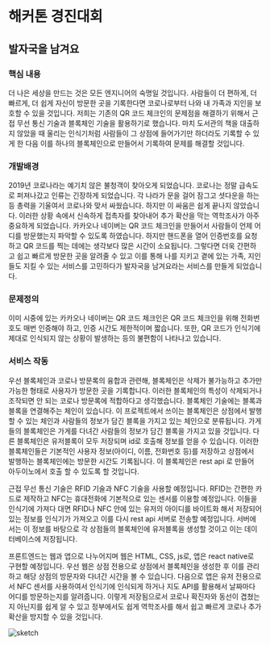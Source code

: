 # 해커톤 경진대회

## 발자국을 남겨요

### 핵심 내용

더 나은 세상을 만드는 것은 모든 엔지니어의 숙명일 것입니다. 사람들이 더 편하게, 더 빠르게, 더 쉽게 자신이 방문한 곳을 기록한다면 코로나로부터 나와 내 가족과 지인을 보호할 수 있을 것입니다. 저희는 기존의 QR 코드 체크인의 문제점을 해결하기 위해서 근접 무선 통신 기술과 블록체인 기술을 활용하기로 했습니다. 마치 도서관의 책을 대출하지 않았을 때 울리는 인식기처럼 사람들이 그 상점에 들어가기만 하더라도 기록할 수 있게 한 다음 이를 하나의 블록체인으로 만들어서 기록하여 문제를 해결할 것입니다.

### 개발배경

2019년 코로나라는 예기치 않은 불청객이 찾아오게 되었습니다. 코로나는 정말 급속도로 퍼져나갔고 인류는 긴장하게 되었습니다. 각 나라가 문을 걸어 잠그고 셧다운을 하는 등 총력을 기울여서 코로나와 맞서 싸웠습니다. 하지만 이 싸움은 쉽게 끝나지 않았습니다. 이러한 상황 속에서 신속하게 접촉자를 찾아내어 추가 확산을 막는 역학조사가 아주 중요하게 되었습니다. 카카오나 네이버는 QR 코드 체크인을 만들어서 사람들이 언제 어디를 방문했는지 파악할 수 있도록 하였습니다. 하지만 핸드폰을 열어 인증번호를 요청하고 QR 코드를 찍는 데에는 생각보다 많은 시간이 소요됩니다. 그렇다면 더욱 간편하고 쉽고 빠르게 방문한 곳을 알려줄 수 있고 이를 통해 나를 지키고 곁에 있는 가족, 지인들도 지킬 수 있는 서비스를 고민하다가 발자국을 남겨요라는 서비스를 만들게 되었습니다.

### 문제정의

이미 시중에 있는 카카오나 네이버는 QR 코드 체크인은 QR 코드 체크인을 위해 전화번호도 매번 인증해야 하고, 인증 시간도 제한적이며 짧습니다. 또한, QR 코드가 인식기에 제대로 인식되지 않는 상황이 발생하는 등의 불편함이 나타나고 있습니다.

### 서비스 작동

우선 블록체인과 코로나 방문록의 융합과 관련해, 블록체인은 삭제가 불가능하고 추가만 가능한 형태로 사용자가 방문한 곳을 기록합니다. 이러한 블록체인의 특성이 삭제되거나 조작되면 안 되는 코로나 방문록에 적합하다고 생각했습니다. 블록체인 기술에는 블록과 블록을 연결해주는 체인이 있습니다. 이 프로젝트에서 쓰이는 블록체인은 상점에서 발행할 수 있는 체인과 사람들의 정보가 담긴 블록을 가지고 있는 체인으로 분류됩니다. 가게들의 블록체인은 가게를 다녀간 사람들의 정보가 담긴 블록을 가지고 있을 것입니다. 다른 블록체인은 유저블록이 모두 저장되며 id로 호출해 정보를 얻을 수 있습니다. 이러한 블록체인들은 기본적인 사용자 정보(아이디, 이름, 전화번호 등)를 저장하고 상점에서 발행하는 블록체인에는 방문한 시간도 기록됩니다. 이 블록체인은 rest api 로 만들어 아두이노에서 호출 할 수 있도록 할 것입니다.

근접 무선 통신 기술은 RFID 기술과 NFC 기술을 사용할 예정입니다. RFID는 간편한 카드로 제작하고 NFC는 휴대전화에 기본적으로 있는 센서를 이용할 예정입니다. 이들을 인식기에 가져다 대면 RFID나 NFC 안에 있는 유저의 아이디를 바이트화 해서 저장되어있는 정보를 인식기가 가져오고 이를 다시 rest api 서버로 전송할 예정입니다. 서버에서는 이 정보를 바탕으로 각 상점들의 블록체인에 유저블록을 생성할 것이고 이는 데이터베이스에 저장됩니다.

프론트엔드는 웹과 앱으로 나누어지며 웹은 HTML, CSS, js로, 앱은 react native로 구현할 예정입니다. 우선 웹은 상점 전용으로 상점에서 블록체인을 생성한 후 이를 관리하고 해당 상점의 방문자와 다녀간 시간을 볼 수 있습니다. 다음으로 앱은 유저 전용으로서 NFC 센서를 사용하여서 인식기에 인식되게 하거나 지도 API를 활용해서 날짜마다 어디를 방문하는지를 알려줍니다. 이렇게 저장됨으로서 코로나 확진자와 동선이 겹쳤는지 아닌지를 쉽게 알 수 있고 정부에서도 쉽게 역학조사를 해서 쉽고 빠르게 코로나 추가 확산을 방지할 수 있을 것입니다.

<img alt="sketch" src="https://user-images.githubusercontent.com/57530375/137463823-052118b9-7075-4967-b817-d34df6be5c10.png">
